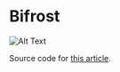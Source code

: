 # Bifrost

![Alt Text](https://media.giphy.com/media/2Yejkvx2UYf9RYGRA6/giphy.gif)


Source code for [this article].

[this article]: https://medium.com/@wowinter13/using-ruby-to-access-onion-network-over-socks-proxy-48d331ff865d
